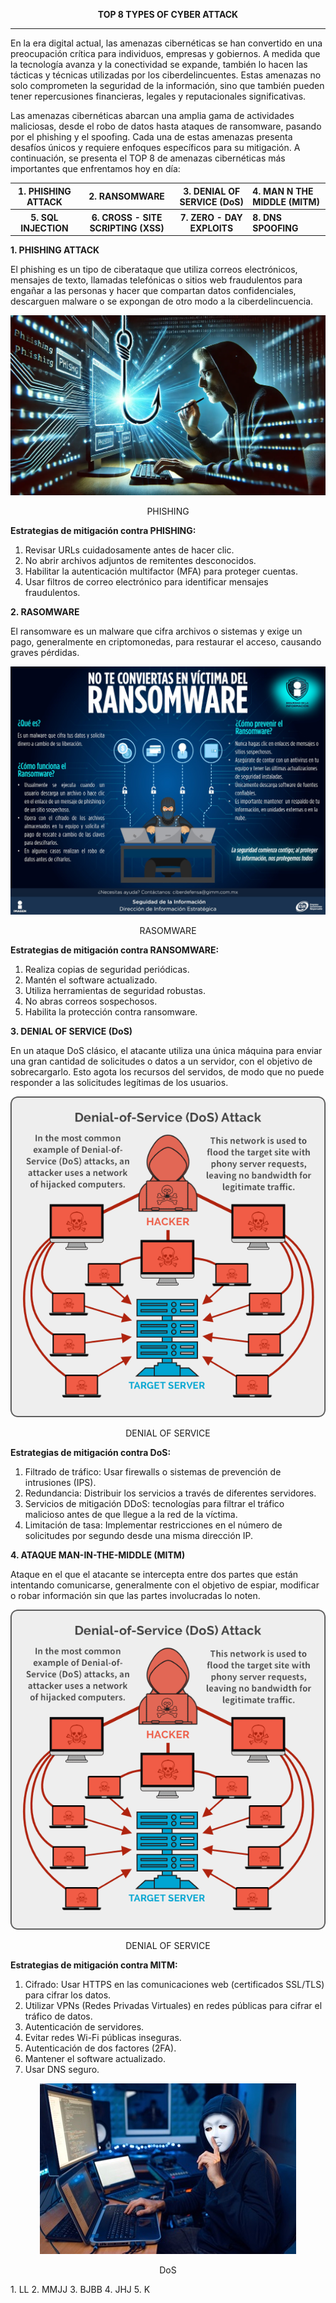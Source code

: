 
**<p align="center">TOP 8 TYPES OF CYBER ATTACK</p>**

-------
En la era digital actual, las amenazas cibernéticas se han convertido en una preocupación crítica para individuos, empresas y gobiernos. A medida que la tecnología avanza y la conectividad se expande, también lo hacen las tácticas y técnicas utilizadas por los ciberdelincuentes. Estas amenazas no solo comprometen la seguridad de la información, sino que también pueden tener repercusiones financieras, legales y reputacionales significativas.

Las amenazas cibernéticas abarcan una amplia gama de actividades maliciosas, desde el robo de datos hasta ataques de ransomware, pasando por el phishing y el spoofing. Cada una de estas amenazas presenta desafíos únicos y requiere enfoques específicos para su mitigación. A continuación, se presenta el TOP 8 de amenazas cibernéticas más importantes que enfrentamos hoy en día:

<table>
<thead>
<tr>
<th>1. PHISHING ATTACK</th>
<th>2. RANSOMWARE</th>
<th>3. DENIAL OF SERVICE (DoS)</th>
<th style="text-align: left">4. MAN N THE MIDDLE (MITM)</th>
</tr>
</thead>
<tbody>
<tr>
<th>5. SQL INJECTION</th>
<th>6. CROSS - SITE SCRIPTING (XSS)</th>
<th>7. ZERO - DAY EXPLOITS</th>
<th style="text-align: left">8. DNS SPOOFING</th>
</tr>
</tbody>
</table>


**1. PHISHING ATTACK**

El phishing es un tipo de ciberataque que utiliza correos electrónicos, mensajes de texto, llamadas telefónicas o sitios web fraudulentos para engañar a las personas y hacer que compartan datos confidenciales, descarguen malware o se expongan de otro modo a la ciberdelincuencia.

<p align="center">
  <img src="IMAGENES/PHISHING.webp">
</p>
<p align="center"> PHISHING </p>

**Estrategias de mitigación contra PHISHING:**

1.	Revisar URLs cuidadosamente antes de hacer clic.
2.	No abrir archivos adjuntos de remitentes desconocidos.
3.	Habilitar la autenticación multifactor (MFA) para proteger cuentas.
4.	Usar filtros de correo electrónico para identificar mensajes fraudulentos.

**2. RASOMWARE**

El ransomware es un malware que cifra archivos o sistemas y exige un pago, generalmente en criptomonedas, para restaurar el acceso, causando graves pérdidas.

<p align="center">
  <img src="IMAGENES/RANSOMWARE.jpg">
</p>
<p align="center"> RASOMWARE </p>

**Estrategias de mitigación contra RANSOMWARE:**

1. Realiza copias de seguridad periódicas.
2. Mantén el software actualizado.
3. Utiliza herramientas de seguridad robustas.
4. No abras correos sospechosos.
5. Habilita la protección contra ransomware.

**3. DENIAL OF SERVICE (DoS)**

En un ataque DoS clásico, el atacante utiliza una única máquina para enviar una gran cantidad de solicitudes o datos a un servidor, con el objetivo de sobrecargarlo. Esto agota los recursos del servidos, de modo que no puede responder a las solicitudes legítimas de los usuarios.

<p align="center">
  <img src="IMAGENES/DoS.png">
</p>
<p align="center"> DENIAL OF SERVICE </p>

**Estrategias de mitigación contra DoS:**

1.	Filtrado de tráfico: Usar firewalls o sistemas de prevención de intrusiones (IPS).
2.	Redundancia: Distribuir los servicios a través de diferentes servidores.
3.	Servicios de mitigación DDoS:  tecnologías para filtrar el tráfico malicioso antes de que llegue a la red de la víctima.
4.	Limitación de tasa: Implementar restricciones en el número de solicitudes por segundo desde una misma dirección IP.

**4. ATAQUE MAN-IN-THE-MIDDLE (MITM)**

Ataque en el que el atacante se intercepta entre dos partes que están intentando comunicarse, generalmente con el objetivo de espiar, modificar o robar información sin que las partes involucradas lo noten.

<p align="center">
  <img src="IMAGENES/DoS.png">
</p>
<p align="center"> DENIAL OF SERVICE </p>

**Estrategias de mitigación contra MITM:**

1. Cifrado: Usar HTTPS en las comunicaciones web (certificados SSL/TLS) para cifrar los datos.
2. Utilizar VPNs (Redes Privadas Virtuales) en redes públicas para cifrar el tráfico de datos.
3. Autenticación de servidores.
4. Evitar redes Wi-Fi públicas inseguras.
5. Autenticación de dos factores (2FA).
6. Mantener el software actualizado.
7. Usar DNS seguro.


<p align="center">
  <img src="IMAGENES/DOS.jpg">
</p>
<p align="center"> DoS </p>
1. LL
2. MMJJ
3. BJBB
4. JHJ
5. K
